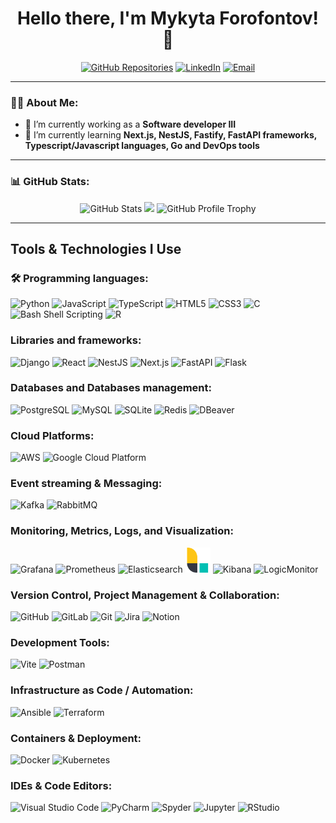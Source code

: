 <h1 align="center">Hello there, I'm Mykyta Forofontov! 👋</h1>

<p align="center">
  <a href="https://github.com/MForofontov?tab=repositories"><img src="https://img.shields.io/badge/-My%20Repos-181717?style=for-the-badge&logo=github" alt="GitHub Repositories"></a>
  <a href="https://www.linkedin.com/in/mykyta-forofontov-7128a31bb"><img src="https://img.shields.io/badge/-LinkedIn-0077B5?style=for-the-badge&logo=linkedin" alt="LinkedIn"></a>
  <a href="mailto:[mykyta_forofontov@hotmail.com]"><img src="https://img.shields.io/badge/-Email-c14438?style=for-the-badge&logo=Gmail&logoColor=white" alt="Email"></a>
</p>

---

### 👨‍💻 About Me:
- 🔭 I’m currently working as a **Software developer III**
- 🌱 I’m currently learning **Next.js, NestJS, Fastify, FastAPI frameworks, Typescript/Javascript languages, Go and DevOps tools**

---

### 📊 GitHub Stats:
<p align="center">
  <img src="https://github-readme-stats.vercel.app/api?username=MForofontov&show_icons=true&theme=radical" alt="GitHub Stats" height="180em" />
  <img src="https://github-readme-stats.vercel.app/api/top-langs/?username=MForofontov&layout=compact&theme=radical" height="180em" />
  <img src="https://github-profile-trophy.vercel.app/?username=MForofontov&theme=onedark" alt="GitHub Profile Trophy">
</p>

---

## **Tools & Technologies I Use**

### 🛠️ Programming languages:
<p>
<!-- Python -->
<img src="https://cdn.jsdelivr.net/gh/devicons/devicon/icons/python/python-original.svg" width="40" height="40" alt="Python" />

<!-- JavaScript -->
<img src="https://cdn.jsdelivr.net/gh/devicons/devicon/icons/javascript/javascript-original.svg" width="40" height="40" alt="JavaScript" />

<!-- TypeScript -->
<img src="https://cdn.jsdelivr.net/gh/devicons/devicon/icons/typescript/typescript-original.svg" width="40" height="40" alt="TypeScript" />

<!-- HTML5 -->
<img src="https://cdn.jsdelivr.net/gh/devicons/devicon/icons/html5/html5-original.svg" width="40" height="40" alt="HTML5" />

<!-- CSS3 -->
<img src="https://cdn.jsdelivr.net/gh/devicons/devicon/icons/css3/css3-original.svg" width="40" height="40" alt="CSS3" />

<!-- C -->
<img src="https://cdn.jsdelivr.net/gh/devicons/devicon/icons/c/c-original.svg" width="40" height="40" alt="C" />

<!-- Shell Scripting (Bash) -->
<img src="https://cdn.jsdelivr.net/gh/devicons/devicon/icons/bash/bash-original.svg" width="40" height="40" alt="Bash Shell Scripting" />

<!-- R -->
<img src="https://cdn.jsdelivr.net/gh/devicons/devicon/icons/r/r-original.svg" width="40" height="40" alt="R" />
</p>

### Libraries and frameworks:

<p>
<!-- Django -->
<img src="https://cdn.jsdelivr.net/gh/devicons/devicon/icons/django/django-plain.svg" width="40" height="40" alt="Django" />

<!-- React -->
<img src="https://cdn.jsdelivr.net/gh/devicons/devicon/icons/react/react-original.svg" width="40" height="40" alt="React" />

<!-- NestJS -->
<img src="https://nestjs.com/img/logo-small.svg" width="40" height="40" alt="NestJS" />

<!-- Next.js -->
<img src="https://cdn.jsdelivr.net/gh/devicons/devicon/icons/nextjs/nextjs-original.svg" width="40" height="40" alt="Next.js" />

<!-- FastAPI -->
<img src="https://cdn.jsdelivr.net/gh/devicons/devicon/icons/fastapi/fastapi-original.svg" width="40" height="40" alt="FastAPI" />

<!-- Flask -->
<img src="https://cdn.jsdelivr.net/gh/devicons/devicon/icons/flask/flask-original.svg" width="40" height="40" alt="Flask" />
</p>

### Databases and Databases management:

<p>
<!-- PostgreSQL -->
<img src="https://cdn.jsdelivr.net/gh/devicons/devicon/icons/postgresql/postgresql-original.svg" width="40" height="40" alt="PostgreSQL" />

<!-- MySQL -->
<img src="https://cdn.jsdelivr.net/gh/devicons/devicon/icons/mysql/mysql-original.svg" width="40" height="40" alt="MySQL" />

<!-- SQLite -->
<img src="https://cdn.jsdelivr.net/gh/devicons/devicon/icons/sqlite/sqlite-original.svg" width="40" height="40" alt="SQLite" />

<!-- Redis -->
<img src="https://cdn.jsdelivr.net/gh/devicons/devicon/icons/redis/redis-original.svg" width="40" height="40" alt="Redis" />

<!-- DBeaver -->
<img src="https://cdn.jsdelivr.net/gh/devicons/devicon/icons/dbeaver/dbeaver-original.svg" width="40" height="40" alt="DBeaver" />
</p>

### Cloud Platforms:

<p>
<!-- AWS -->
<img src="https://raw.githubusercontent.com/gilbarbara/logos/main/logos/aws.svg" width="40" height="40" alt="AWS" />

<!-- GCP -->
<img src="https://raw.githubusercontent.com/gilbarbara/logos/main/logos/google-cloud.svg" width="40" height="40" alt="Google Cloud Platform" />
</p>

### Event streaming & Messaging:

<p>
<!-- Celery -->

<!-- Kafka -->
<img src="https://cdn.jsdelivr.net/gh/devicons/devicon/icons/apachekafka/apachekafka-original.svg" width="40" height="40" alt="Kafka" />

<!-- RabbitMQ -->
<img src="https://cdn.jsdelivr.net/gh/devicons/devicon/icons/rabbitmq/rabbitmq-original.svg" width="40" height="40" alt="RabbitMQ" />

</p>

### Monitoring, Metrics, Logs, and Visualization:

<p>
<!-- Grafana -->
<img src="https://cdn.jsdelivr.net/gh/devicons/devicon/icons/grafana/grafana-original.svg" width="40" height="40" alt="Grafana" />

<!-- Prometheus -->
<img src="https://cdn.jsdelivr.net/gh/devicons/devicon/icons/prometheus/prometheus-original.svg" width="40" height="40" alt="Prometheus" />

<!-- Elasticsearch -->
<img src="https://cdn.jsdelivr.net/gh/devicons/devicon/icons/elasticsearch/elasticsearch-original.svg" width="40" height="40" alt="Elasticsearch" />

<!-- Logstash -->
<img src="https://raw.githubusercontent.com/devicons/devicon/master/icons/logstash/logstash-original.svg" width="40" height="40" alt="Logstash" />

<!-- Kibana -->
<img src="https://cdn.jsdelivr.net/gh/devicons/devicon/icons/kibana/kibana-original.svg" width="40" height="40" alt="Kibana" />

<!-- LogicMonitor -->
<img src="https://svgmix.com/uploads/71c5b8-logicmonitor.svg" width="40" height="40" alt="LogicMonitor" />

</p>

### Version Control, Project Management & Collaboration:

<p> 
<!-- GitHub --> 
<img src="https://cdn.jsdelivr.net/gh/devicons/devicon/icons/github/github-original.svg" width="40" height="40" alt="GitHub" />

<!-- GitLab -->
<img src="https://cdn.jsdelivr.net/gh/devicons/devicon/icons/gitlab/gitlab-original.svg" width="40" height="40" alt="GitLab" />

<!-- Git -->
<img src="https://cdn.jsdelivr.net/gh/devicons/devicon/icons/git/git-original.svg" width="40" height="40" alt="Git" />

<!-- Jira -->
<img src="https://cdn.jsdelivr.net/gh/devicons/devicon/icons/jira/jira-original.svg" width="40" height="40" alt="Jira" />

<!-- Notion -->
<img src="https://cdn.jsdelivr.net/gh/devicons/devicon/icons/notion/notion-original.svg" width="40" height="40" alt="Notion" />
</p>

### Development Tools:

<p>
<!-- Vite -->
<img src="https://cdn.jsdelivr.net/gh/devicons/devicon/icons/vite/vite-original.svg" width="40" height="40" alt="Vite" />

<!-- Postman -->
<img src="https://cdn.jsdelivr.net/gh/devicons/devicon/icons/postman/postman-original.svg" width="40" height="40" alt="Postman" />
</p>

### Infrastructure as Code / Automation:
<p>
<!-- Ansible --> 
<img src="https://cdn.jsdelivr.net/gh/devicons/devicon/icons/ansible/ansible-original.svg" width="40" height="40" alt="Ansible" />

<!-- Terraform -->
<img src="https://cdn.jsdelivr.net/gh/devicons/devicon/icons/terraform/terraform-original.svg" width="40" height="40" alt="Terraform" />

<!-- Rundeck -->

</p>

### Containers & Deployment:
<p>
<!-- Docker -->
<img src="https://cdn.jsdelivr.net/gh/devicons/devicon/icons/docker/docker-original.svg" width="40" height="40" alt="Docker" />

<!-- Kubernetes -->
<img src="https://cdn.jsdelivr.net/gh/devicons/devicon/icons/kubernetes/kubernetes-plain.svg" width="40" height="40" alt="Kubernetes" />
</p>

### IDEs & Code Editors:

<p>
<!-- Visual Studio Code -->
<img src="https://cdn.jsdelivr.net/gh/devicons/devicon/icons/vscode/vscode-original.svg" width="40" height="40" alt="Visual Studio Code" />

<!-- PyCharm -->
<img src="https://cdn.jsdelivr.net/gh/devicons/devicon/icons/pycharm/pycharm-original.svg" width="40" height="40" alt="PyCharm" />

<!-- Spyder -->
<img src="https://cdn.jsdelivr.net/gh/devicons/devicon/icons/spyder/spyder-original.svg" width="40" height="40" alt="Spyder" />

<!-- Jupyter -->
<img src="https://cdn.jsdelivr.net/gh/devicons/devicon/icons/jupyter/jupyter-original.svg" width="40" height="40" alt="Jupyter" />

<!-- RStudio -->
<img src="https://cdn.jsdelivr.net/gh/devicons/devicon/icons/rstudio/rstudio-original.svg" width="40" height="40" alt="RStudio" />
</p>
